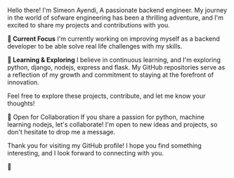 
Hello there! I'm Simeon Ayendi, A passionate backend engineer. My journey in the world of sofware engineering has been a thrilling adventure, and I'm excited to share my projects and contributions with you.

**🔭 Current Focus**
I'm currently working on improving myself as a backend developer to be able solve real life challenges with my skills.

**🌱 Learning & Exploring**
I believe in continuous learning, and I'm  exploring python, django, nodejs, express and flask. My GitHub repositories serve as a reflection of my growth and commitment to staying at the forefront of innovation.



Feel free to explore these projects, contribute, and let me know your thoughts!

🤝 Open for Collaboration
If you share a passion for python, machine learning nodejs, let's collaborate! I'm open to new ideas and projects, so don't hesitate to drop me a message.



Thank you for visiting my GitHub profile! I hope you find something interesting, and I look forward to connecting with you.

 🚀
